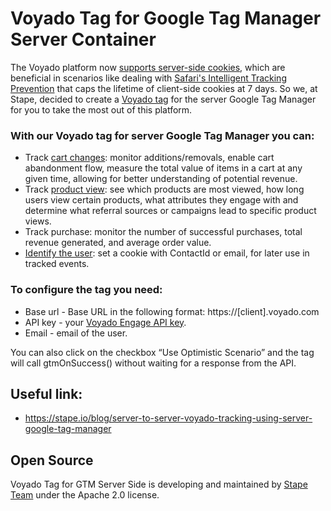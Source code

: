# Voyado Tag for Google Tag Manager Server Container

The Voyado platform now [supports server-side cookies](https://developer.voyado.com/en/web-activity-tracking/support-for-server-side-cookies.html), which are beneficial in scenarios like dealing with [Safari's Intelligent Tracking Prevention](https://stape.io/blog/safari-itp-update-limits-cookies-to-7-days-for-responses-from-3rd-party-ips) that caps the lifetime of client-side cookies at 7 days. So we, at Stape, decided to create a [Voyado tag](https://github.com/stape-io/voyado-tag#voyado-tag-for-google-tag-manager-server-container) for the server Google Tag Manager for you to take the most out of this platform.

### With our Voyado tag for server Google Tag Manager you can:

- Track [cart changes](https://developer.voyado.com/en/web-activity-tracking/tracking-cart-changes.html): monitor additions/removals, enable cart abandonment flow, measure the total value of items in a cart at any given time, allowing for better understanding of potential revenue.
- Track [product view](https://developer.voyado.com/en/web-activity-tracking/tracking-product-views.html): see which products are most viewed, how long users view certain products, what attributes they engage with and determine what referral sources or campaigns lead to specific product views.
- Track purchase: monitor the number of successful purchases, total revenue generated, and average order value.
- [Identify the user](https://developer.voyado.com/en/web-activity-tracking/identification-and-cookies.html): set a cookie with ContactId or email, for later use in tracked events.
### To configure the tag you need:

- Base url - Base URL in the following format: https://[client].voyado.com
- API key - your [Voyado Engage API key](https://developer.voyado.com/en/api/api-authentication.html).
- Email - email of the user.

You can also click on the checkbox “Use Optimistic Scenario” and the tag will call gtmOnSuccess() without waiting for a response from the API. 

## Useful link: 
- https://stape.io/blog/server-to-server-voyado-tracking-using-server-google-tag-manager 

## Open Source

Voyado Tag for GTM Server Side is developing and maintained by [Stape Team](https://stape.io/) under the Apache 2.0 license.
